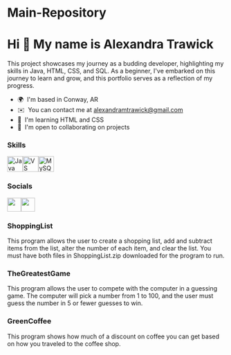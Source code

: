 # Main-Repository

Hi 👋 My name is Alexandra Trawick
==================================

This project showcases my journey as a budding developer, highlighting my skills in Java, HTML, CSS, and SQL. As a beginner, I've embarked on this journey to learn and grow, and this portfolio serves as a reflection of my progress.

*   🌍  I'm based in Conway, AR
*   ✉️  You can contact me at [alexandramtrawick@gmail.com](mailto:alexandramtrawick@gmail.com)
*   🧠  I'm learning HTML and CSS
*   🤝  I'm open to collaborating on projects
### Skills 
<p align="left">
<a href="https://www.oracle.com/java/" target="_blank" rel="noreferrer"><img src="https://raw.githubusercontent.com/danielcranney/readme-generator/main/public/icons/skills/java-colored.svg" width="36" height="36" alt="Java" /></a><a href="https://code.visualstudio.com/" target="_blank" rel="noreferrer"><img src="https://raw.githubusercontent.com/danielcranney/readme-generator/main/public/icons/skills/visualstudiocode.svg" width="36" height="36" alt="VS Code" /></a><a href="https://www.mysql.com/" target="_blank" rel="noreferrer"><img src="https://raw.githubusercontent.com/danielcranney/readme-generator/main/public/icons/skills/mysql-colored.svg" width="36" height="36" alt="MySQL" /></a>
                    </p>
                    
### Socials
                  
                  
<p align="left">
<a href="https://www.github.com/alexandramtrawick" target="_blank" rel="noreferrer"><picture><source media="(prefers-color-scheme: dark)" srcset="https://raw.githubusercontent.com/danielcranney/readme-generator/main/public/icons/socials/github-dark.svg" /><source media="(prefers-color-scheme: light)" srcset="https://raw.githubusercontent.com/danielcranney/readme-generator/main/public/icons/socials/github.svg" /><img src="https://raw.githubusercontent.com/danielcranney/readme-generator/main/public/icons/socials/github.svg" width="32" height="32" /></picture></a><a href="https://www.linkedin.com/in/alexandra-trawick-314a76305/" target="_blank" rel="noreferrer"><picture><source media="(prefers-color-scheme: dark)" srcset="https://raw.githubusercontent.com/danielcranney/readme-generator/main/public/icons/socials/linkedin-dark.svg" /><source media="(prefers-color-scheme: light)" srcset="https://raw.githubusercontent.com/danielcranney/readme-generator/main/public/icons/socials/linkedin.svg" /><img src="https://raw.githubusercontent.com/danielcranney/readme-generator/main/public/icons/socials/linkedin.svg" width="32" height="32" />
</picture>
</a></p>

### ShoppingList

This program allows the user to create a shopping list, add and subtract items from the list, alter the number of each item, and clear the list. You must have both files in ShoppingList.zip downloaded for the program to run.

### TheGreatestGame

This program allows the user to compete with the computer in a guessing game. The computer will pick a number from 1 to 100, and the user must guess the number in 5 or fewer guesses to win.

### GreenCoffee

This program shows how much of a discount on coffee you can get based on how you traveled to the coffee shop.

